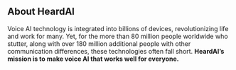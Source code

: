 ## About HeardAI
Voice AI technology is integrated into billions of devices, revolutionizing life and work for many. Yet, for the more than 80 million people worldwide who stutter, along with over 180 million additional people with other communication differences, these technologies often fall short. **HeardAI’s mission is to make voice AI that works well for everyone.**
